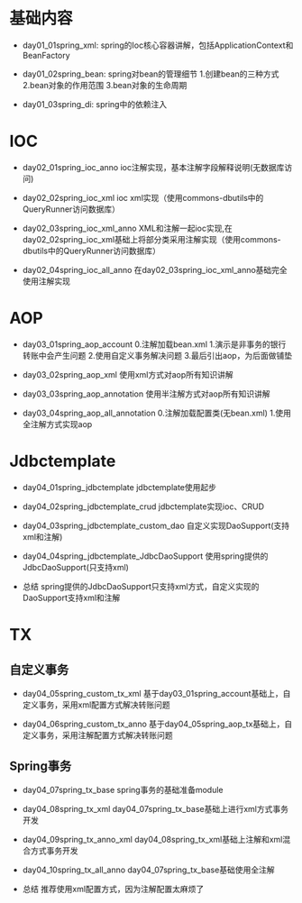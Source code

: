 # 基础内容
- day01_01spring_xml:
  spring的Ioc核心容器讲解，包括ApplicationContext和BeanFactory

- day01_02spring_bean:
spring对bean的管理细节
1.创建bean的三种方式
2.bean对象的作用范围
3.bean对象的生命周期

- day01_03spring_di:
spring中的依赖注入

# IOC
- day02_01spring_ioc_anno
ioc注解实现，基本注解字段解释说明(无数据库访问)

- day02_02spring_ioc_xml
ioc xml实现（使用commons-dbutils中的QueryRunner访问数据库）

- day02_03spring_ioc_xml_anno
XML和注解一起ioc实现,在day02_02spring_ioc_xml基础上将部分类采用注解实现（使用commons-dbutils中的QueryRunner访问数据库）

- day02_04spring_ioc_all_anno
在day02_03spring_ioc_xml_anno基础完全使用注解实现

# AOP
- day03_01spring_aop_account
0.注解加载bean.xml
1.演示是非事务的银行转账中会产生问题
2.使用自定义事务解决问题
3.最后引出aop，为后面做铺垫

- day03_02spring_aop_xml
使用xml方式对aop所有知识讲解

- day03_03spring_aop_annotation
使用半注解方式对aop所有知识讲解

- day03_04spring_aop_all_annotation
0.注解加载配置类(无bean.xml)
1.使用全注解方式实现aop

# Jdbctemplate
- day04_01spring_jdbctemplate
jdbctemplate使用起步

- day04_02spring_jdbctemplate_crud
jdbctemplate实现ioc、CRUD

- day04_03spring_jdbctemplate_custom_dao
自定义实现DaoSupport(支持xml和注解)

- day04_04spring_jdbctemplate_JdbcDaoSupport
使用spring提供的JdbcDaoSupport(只支持xml)

- 总结
spring提供的JdbcDaoSupport只支持xml方式，自定义实现的DaoSupport支持xml和注解

# TX
## 自定义事务
- day04_05spring_custom_tx_xml
基于day03_01spring_account基础上，自定义事务，采用xml配置方式解决转账问题

- day04_06spring_custom_tx_anno
基于day04_05spring_aop_tx基础上，自定义事务，采用注解配置方式解决转账问题

## Spring事务
- day04_07spring_tx_base
spring事务的基础准备module

- day04_08spring_tx_xml
day04_07spring_tx_base基础上进行xml方式事务开发

- day04_09spring_tx_anno_xml
day04_08spring_tx_xml基础上注解和xml混合方式事务开发

- day04_10spring_tx_all_anno
day04_07spring_tx_base基础使用全注解

- 总结
推荐使用xml配置方式，因为注解配置太麻烦了



















